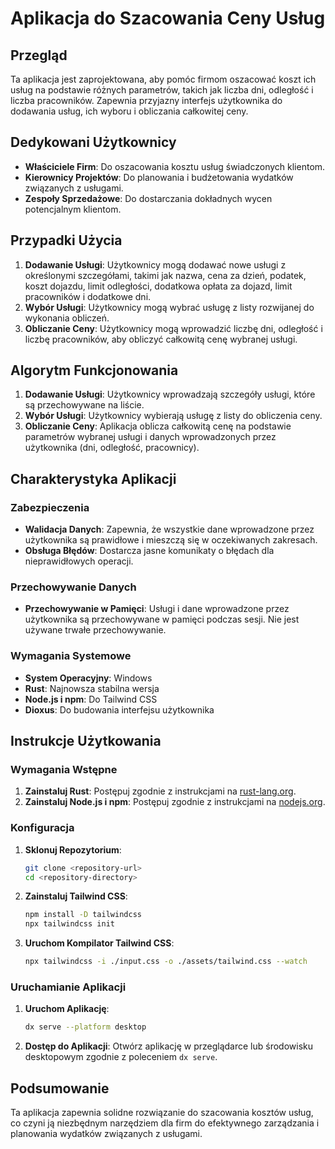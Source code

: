# Aplikacja do Szacowania Ceny Usług

## Przegląd

Ta aplikacja jest zaprojektowana, aby pomóc firmom oszacować koszt ich usług na podstawie różnych parametrów, takich jak liczba dni, odległość i liczba pracowników. Zapewnia przyjazny interfejs użytkownika do dodawania usług, ich wyboru i obliczania całkowitej ceny.

## Dedykowani Użytkownicy

- **Właściciele Firm**: Do oszacowania kosztu usług świadczonych klientom.
- **Kierownicy Projektów**: Do planowania i budżetowania wydatków związanych z usługami.
- **Zespoły Sprzedażowe**: Do dostarczania dokładnych wycen potencjalnym klientom.

## Przypadki Użycia

1. **Dodawanie Usługi**: Użytkownicy mogą dodawać nowe usługi z określonymi szczegółami, takimi jak nazwa, cena za dzień, podatek, koszt dojazdu, limit odległości, dodatkowa opłata za dojazd, limit pracowników i dodatkowe dni.
2. **Wybór Usługi**: Użytkownicy mogą wybrać usługę z listy rozwijanej do wykonania obliczeń.
3. **Obliczanie Ceny**: Użytkownicy mogą wprowadzić liczbę dni, odległość i liczbę pracowników, aby obliczyć całkowitą cenę wybranej usługi.

## Algorytm Funkcjonowania

1. **Dodawanie Usługi**: Użytkownicy wprowadzają szczegóły usługi, które są przechowywane na liście.
2. **Wybór Usługi**: Użytkownicy wybierają usługę z listy do obliczenia ceny.
3. **Obliczanie Ceny**: Aplikacja oblicza całkowitą cenę na podstawie parametrów wybranej usługi i danych wprowadzonych przez użytkownika (dni, odległość, pracownicy).

## Charakterystyka Aplikacji

### Zabezpieczenia

- **Walidacja Danych**: Zapewnia, że wszystkie dane wprowadzone przez użytkownika są prawidłowe i mieszczą się w oczekiwanych zakresach.
- **Obsługa Błędów**: Dostarcza jasne komunikaty o błędach dla nieprawidłowych operacji.

### Przechowywanie Danych

- **Przechowywanie w Pamięci**: Usługi i dane wprowadzone przez użytkownika są przechowywane w pamięci podczas sesji. Nie jest używane trwałe przechowywanie.

### Wymagania Systemowe

- **System Operacyjny**: Windows
- **Rust**: Najnowsza stabilna wersja
- **Node.js i npm**: Do Tailwind CSS
- **Dioxus**: Do budowania interfejsu użytkownika

## Instrukcje Użytkowania

### Wymagania Wstępne

1. **Zainstaluj Rust**: Postępuj zgodnie z instrukcjami na [rust-lang.org](https://www.rust-lang.org/tools/install).
2. **Zainstaluj Node.js i npm**: Postępuj zgodnie z instrukcjami na [nodejs.org](https://nodejs.org/).

### Konfiguracja

1. **Sklonuj Repozytorium**:
    ```bash
    git clone <repository-url>
    cd <repository-directory>
    ```

2. **Zainstaluj Tailwind CSS**:
    ```bash
    npm install -D tailwindcss
    npx tailwindcss init
    ```

3. **Uruchom Kompilator Tailwind CSS**:
    ```bash
    npx tailwindcss -i ./input.css -o ./assets/tailwind.css --watch
    ```

### Uruchamianie Aplikacji

1. **Uruchom Aplikację**:
    ```bash
    dx serve --platform desktop
    ```

2. **Dostęp do Aplikacji**:
   Otwórz aplikację w przeglądarce lub środowisku desktopowym zgodnie z poleceniem `dx serve`.

## Podsumowanie

Ta aplikacja zapewnia solidne rozwiązanie do szacowania kosztów usług, co czyni ją niezbędnym narzędziem dla firm do efektywnego zarządzania i planowania wydatków związanych z usługami.